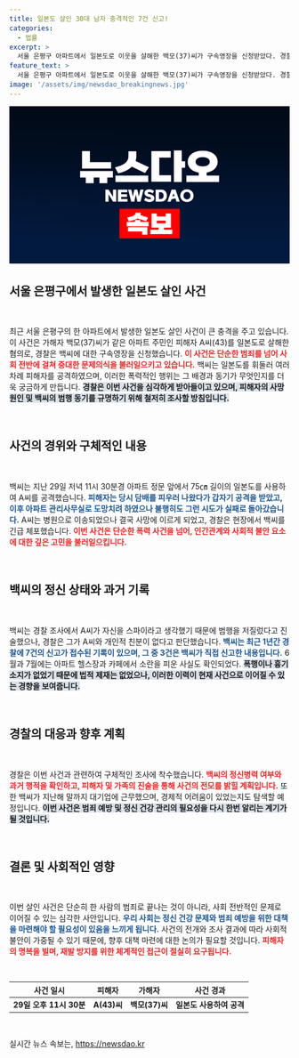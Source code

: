 ```yaml
---
title: 일본도 살인 30대 남자 충격적인 7건 신고!
categories:
  - 법률
excerpt: >
  서울 은평구 아파트에서 일본도로 이웃을 살해한 백모(37)씨가 구속영장을 신청받았다. 경찰은 마약 검사도 진행하며, 백씨는 피해자가 나를 스파이로 미행했다는 주장을 하고 있다. 최근 돌발 행동 이력까지 드러나 범행의 전모가 미궁 속으로 빠져들고 있다. 클릭을 유도하는 이 끔찍한 사건의 배후는 과연 무엇일까?
feature_text: >
  서울 은평구 아파트에서 일본도로 이웃을 살해한 백모(37)씨가 구속영장을 신청받았다. 경찰은 마약 검사도 진행하며, 백씨는 피해자가 나를 스파이로 미행했다는 주장을 하고 있다. 최근 돌발 행동 이력까지 드러나 범행의 전모가 미궁 속으로 빠져들고 있다. 클릭을 유도하는 이 끔찍한 사건의 배후는 과연 무엇일까?
image: '/assets/img/newsdao_breakingnews.jpg'
---
```


<p><img src="/assets/img/newsdao_breakingnews.jpg" alt="ontimetimes 속보" /></p>

<h2 data-ke-size="size26">서울 은평구에서 발생한 일본도 살인 사건</h2>

<p data-ke-size="size16">&nbsp;</p>

<p>최근 서울 은평구의 한 아파트에서 발생한 일본도 살인 사건이 큰 충격을 주고 있습니다. 이 사건은 가해자 백모(37)씨가 같은 아파트 주민인 피해자 A씨(43)를 일본도로 살해한 혐의로, 경찰은 백씨에 대한 구속영장을 신청했습니다. <b><span style="color: #ee2323;">이 사건은 단순한 범죄를 넘어 사회 전반에 걸쳐 중대한 문제의식을 불러일으키고 있습니다.</span></b> 백씨는 일본도를 휘둘러 여러 차례 피해자를 공격하였으며, 이러한 폭력적인 행위는 그 배경과 동기가 무엇인지를 더욱 궁금하게 만듭니다. <b><span style="background-color: #21538527;">경찰은 이번 사건을 심각하게 받아들이고 있으며, 피해자의 사망 원인 및 백씨의 범행 동기를 규명하기 위해 철저히 조사할 방침입니다.</span></b></p>

<p data-ke-size="size16">&nbsp;</p>

<h2 data-ke-size="size26">사건의 경위와 구체적인 내용</h2>

<p data-ke-size="size16">&nbsp;</p>

<p>백씨는 지난 29일 저녁 11시 30분경 아파트 정문 앞에서 75㎝ 길이의 일본도를 사용하여 A씨를 공격했습니다. <b><span style="color: #1a5490;">피해자는 당시 담배를 피우러 나왔다가 갑자기 공격을 받았고, 이후 아파트 관리사무실로 도망치려 하였으나 불행히도 그런 시도가 실패로 돌아갔습니다.</span></b> A씨는 병원으로 이송되었으나 결국 사망에 이르게 되었고, 경찰은 현장에서 백씨를 긴급 체포했습니다. <b><span style="color: #ee2323;">이번 사건은 단순한 폭력 사건을 넘어, 인간관계와 사회적 불안 요소에 대한 깊은 고민을 불러일으킵니다.</span></b></p>

<p data-ke-size="size16">&nbsp;</p>

<h2 data-ke-size="size26">백씨의 정신 상태와 과거 기록</h2>

<p data-ke-size="size16">&nbsp;</p>

<p>백씨는 경찰 조사에서 A씨가 자신을 스파이라고 생각했기 때문에 범행을 저질렀다고 진술했으나, 경찰은 그가 A씨와 개인적 친분이 없다고 판단했습니다. <b><span style="color: #1a5490;">백씨는 최근 1년간 경찰에 7건의 신고가 접수된 기록이 있으며, 그 중 3건은 백씨가 직접 신고한 내용입니다.</span></b> 6월과 7월에는 아파트 헬스장과 카페에서 소란을 피운 사실도 확인되었다. <b><span style="background-color: #21538527;">폭행이나 흉기 소지가 없었기 때문에 법적 제재는 없었으나, 이러한 이력이 현재 사건으로 이어질 수 있는 경향을 보여줍니다.</span></b></p>

<p data-ke-size="size16">&nbsp;</p>

<h2 data-ke-size="size26">경찰의 대응과 향후 계획</h2>

<p data-ke-size="size16">&nbsp;</p>

<p>경찰은 이번 사건과 관련하여 구체적인 조사에 착수했습니다. <b><span style="color: #ee2323;">백씨의 정신병력 여부와 과거 행적을 확인하고, 피해자 및 가족의 진술을 통해 사건의 전모를 밝힐 계획입니다.</span></b> 또한 백씨가 지난해 말까지 대기업에 근무했으며, 경제적 어려움이 있었는지도 탐색할 예정입니다. <b><span style="background-color: #21538527;">이번 사건은 범죄 예방 및 정신 건강 관리의 필요성을 다시 한번 알리는 계기가 될 것입니다.</span></b></p>

<p data-ke-size="size16">&nbsp;</p>

<h2 data-ke-size="size26">결론 및 사회적인 영향</h2>

<p data-ke-size="size16">&nbsp;</p>

<p>이번 살인 사건은 단순히 한 사람의 범죄로 끝나는 것이 아니라, 사회 전반적인 문제로 이어질 수 있는 심각한 사안입니다. <b><span style="color: #1a5490;">우리 사회는 정신 건강 문제와 범죄 예방을 위한 대책을 마련해야 할 필요성이 있음을 느끼게 됩니다.</span></b> 사건의 전개와 조사 결과에 따라 사회적 불안이 가중될 수 있기 때문에, 향후 대책 마련에 대한 논의가 필요할 것입니다. <b><span style="color: #ee2323;">피해자의 명복을 빌며, 재발 방지를 위한 체계적인 접근이 절실히 요구됩니다.</span></b></p>

<p data-ke-size="size16">&nbsp;</p>

<table>
  <thead>
    <tr>
      <th style="text-align: center; height: 17px;"><b>사건 일시</b></th>
      <th style="text-align: center; height: 17px;"><b>피해자</b></th>
      <th style="text-align: center; height: 17px;"><b>가해자</b></th>
      <th style="text-align: center; height: 17px;"><b>사건 경과</b></th>
    </tr>
  </thead>
  <tbody>
    <tr>
      <td style="text-align: center; height: 17px;"><b>29일 오후 11시 30분</b></td>
      <td style="text-align: center; height: 17px;"><b>A(43)씨</b></td>
      <td style="text-align: center; height: 17px;"><b>백모(37)씨</b></td>
      <td style="text-align: center; height: 17px;"><b>일본도 사용하여 공격</b></td>
    </tr>
  </tbody>
</table>

<p data-ke-size="size16">&nbsp;</p>
실시간 뉴스 속보는, <a href="https://newsdao.kr" rel="dofollow">https://newsdao.kr</a>


